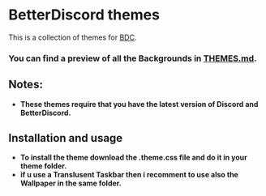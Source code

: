 # BetterDiscord themes

This is a collection of themes for [BDC]([https://github.com/spicetify/spicetify-cli](https://betterdiscord.app)).

### **You can find a preview of all the Backgrounds in [THEMES.md](./THEMES.md).**

## Notes:

*   **These themes require that you have the latest version of Discord and BetterDiscord.**

## Installation and usage

*   **To install the theme download the .theme.css file and do it in your theme folder.**
*   **if u use a Translusent Taskbar then i recomment to use also the Wallpaper in the same folder.**
